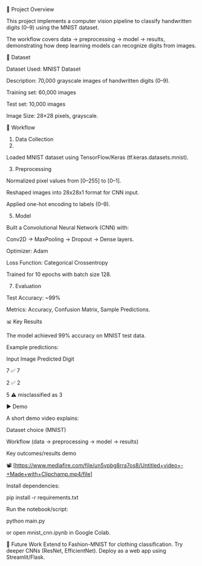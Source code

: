 
📌 Project Overview

This project implements a computer vision pipeline to classify handwritten digits (0–9) using the MNIST dataset.

The workflow covers data → preprocessing → model → results, demonstrating how deep learning models can recognize digits from images.


📂 Dataset

Dataset Used: MNIST Dataset

Description: 70,000 grayscale images of handwritten digits (0–9).

Training set: 60,000 images

Test set: 10,000 images

Image Size: 28×28 pixels, grayscale.

🔄 Workflow

1. Data Collection
2. 
Loaded MNIST dataset using TensorFlow/Keras (tf.keras.datasets.mnist).


3. Preprocessing

Normalized pixel values from [0–255] to [0–1].

Reshaped images into 28x28x1 format for CNN input.

Applied one-hot encoding to labels (0–9).


5. Model

Built a Convolutional Neural Network (CNN) with:

Conv2D → MaxPooling → Dropout → Dense layers.

Optimizer: Adam

Loss Function: Categorical Crossentropy

Trained for 10 epochs with batch size 128.

7. Evaluation

Test Accuracy: ~99%

Metrics: Accuracy, Confusion Matrix, Sample Predictions.

📊 Key Results

The model achieved 99% accuracy on MNIST test data.

Example predictions:

Input Image	Predicted Digit

7	✅ 7

2	✅ 2

5	⚠️ misclassified as 3

▶️ Demo

A short demo video explains:

Dataset choice (MNIST)

Workflow (data → preprocessing → model → results)

Key outcomes/results demo

📽️ [https://www.mediafire.com/file/un5vpbg8rra7os8/Untitled+video+-+Made+with+Clipchamp.mp4/file]


Install dependencies:

pip install -r requirements.txt

Run the notebook/script:

python main.py

or open mnist_cnn.ipynb in Google Colab.

🚀 Future Work
Extend to Fashion-MNIST for clothing classification.
Try deeper CNNs (ResNet, EfficientNet).
Deploy as a web app using Streamlit/Flask.
